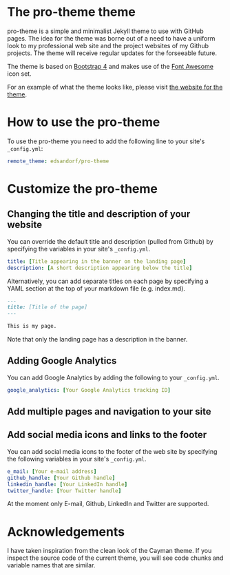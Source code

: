 # The pro-theme theme

pro-theme is a simple and minimalist Jekyll theme to use with GitHub pages. The idea for the theme was borne out of a need to have a uniform look to my professional web site and the project websites of my Github projects. The theme will receive regular updates for the forseeable future. 

The theme is based on [Bootstrap 4](https://getbootstrap.com/) and makes use of the [Font Awesome](https://fontawesome.com/) icon set.

For an example of what the theme looks like, please visit [the website for the theme](https://pro-theme.edsandorf.me). 

# How to use the pro-theme

To use the pro-theme you need to add the following line to your site's `_config.yml`:

```yaml
remote_theme: edsandorf/pro-theme
```

# Customize the pro-theme

##  Changing the title and description of your website
You can override the default title and description (pulled from Github) by specifying the variables in your site's `_config.yml`. 

```yaml
title: [Title appearing in the banner on the landing page]
description: [A short description appearing below the title]
```

Alternatively, you can add separate titles on each page by specifying a YAML section at the top of your markdown file (e.g. index.md).

```markdown
---
title: [Title of the page]
---

This is my page.
```

Note that only the landing page has a description in the banner.

## Adding Google Analytics

You can add Google Analytics by adding the following to your `_config.yml`.

```yaml
google_analytics: [Your Google Analytics tracking ID]
```

##  Add multiple pages and navigation to your site

## Add social media icons and links to the footer
You can add social media icons to the footer of the web site by specifying the following variables in your site's `_config.yml`. 

```yaml
e_mail: [Your e-mail address]
github_handle: [Your Github handle]
linkedin_handle: [Your LinkedIn handle]
twitter_handle: [Your Twitter handle]
```

At the moment only E-mail, Github, LinkedIn and Twitter are supported.



# Acknowledgements
I have taken inspiration from the clean look of the Cayman theme. If you inspect the source code of the current theme, you will see code chunks and variable names that are similar. 